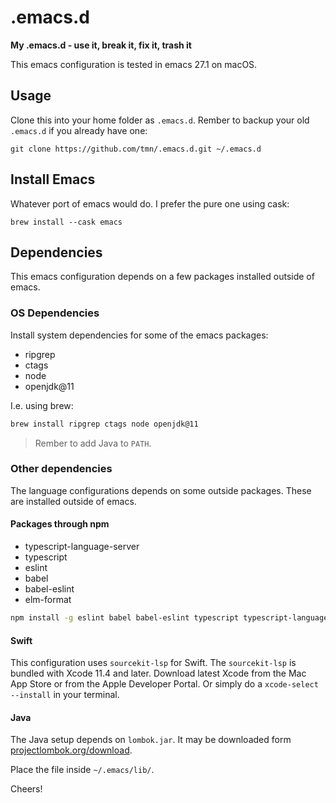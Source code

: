 # .emacs.d

**My .emacs.d - use it, break it, fix it, trash it**

This emacs configuration is tested in emacs 27.1 on macOS.


## Usage

Clone this into your home folder as `.emacs.d`. Rember to backup your old `.emacs.d` if you already have one:

```
git clone https://github.com/tmn/.emacs.d.git ~/.emacs.d
```


## Install Emacs

Whatever port of emacs would do. I prefer the pure one using cask:

```
brew install --cask emacs
```


## Dependencies

This emacs configuration depends on a few packages installed outside of emacs.

### OS Dependencies

Install system dependencies for some of the emacs packages:

* ripgrep
* ctags
* node
* openjdk@11

I.e. using brew:

```bash
brew install ripgrep ctags node openjdk@11
```

> Rember to add Java to `PATH`.

### Other dependencies

The language configurations depends on some outside packages. These are installed outside of emacs.


#### Packages through npm

* typescript-language-server
* typescript
* eslint
* babel
* babel-eslint
* elm-format

```bash
npm install -g eslint babel babel-eslint typescript typescript-language-server elm-format
```


#### Swift

This configuration uses `sourcekit-lsp` for Swift. The `sourcekit-lsp` is bundled with Xcode 11.4 and later. Download latest Xcode from the Mac App Store or from the Apple Developer Portal. Or simply do a `xcode-select --install` in your terminal.


#### Java

The Java setup depends on `lombok.jar`. It may be downloaded form [projectlombok.org/download](https://projectlombok.org/download).

Place the file inside `~/.emacs/lib/`.


Cheers!
